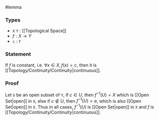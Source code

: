 #lemma
### Types
- `X` `Y` : [[Topological Space]]
- $f : X \to Y$
- `c` : `Y`
### Statement
If $f$ is constant, i.e. $\forall x \in X, f\left( x \right) = c$, then it is [[Topology/Continuity/Continuity|continuous]].
### Proof
Let `U` be an open subset of `Y`, if $c \in U$, then $f^{-1}\left( U\right) = X$ which is [[Open Set|open]] in `X`, else if $c \notin U$, then $f^{-1}\left( U\right) = \varnothing$, which is also [[Open Set|open]] in `X`. Thus in all cases, $f^{-1}\left( U \right)$ is [[Open Set|open]] in `X` and $f$ is [[Topology/Continuity/Continuity|continuous]].